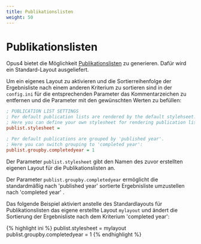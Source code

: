 ```yaml
---
title: Publikationslisten
weight: 50
---
```


# Publikationslisten

Opus4 bietet die Möglichkeit [Publikationslisten](../features/publist.html) zu generieren. Dafür
wird ein Standard-Layout ausgeliefert.

Um ein eigenes Layout zu aktivieren und die Sortierreihenfolge der Ergebnisliste nach einem anderen
Kriterium zu sortieren sind in der `config.ini` für die entsprechenden Parameter das
Kommentarzeichen zu entfernen und die Parameter mit den gewünschten Werten zu befüllen:

``` ini
; PUBLICATION LIST SETTINGS
; Per default publication lists are rendered by the default stylehseet.
; Here you can define your own stylesheet for rendering publication lists:
publist.stylesheet =

; Per default publications are grouped by 'published year'.
; Here you can switch grouping to 'completed year':
publist.groupby.completedyear = 1
```

Der Parameter `publist.stylesheet` gibt den Namen des zuvor erstellten eigenen Layout für die
Publikationslisten an.

Der Parameter `publist.groupby.completedyear` ermöglicht die standardmäßig nach 'published
year' sortierte Ergebnisliste umzustellen nach 'completed year' .

Das folgende Beispiel aktiviert anstelle des Standardlayouts für Publikationslisten das eigene
erstellte Layout `mylayout` und ändert die Sortierung der Ergebnisliste nach dem Kriterium
'completed year':

{% highlight ini %}
publist.stylesheet = mylayout
publist.groupby.completedyear = 1
{% endhighlight %}
